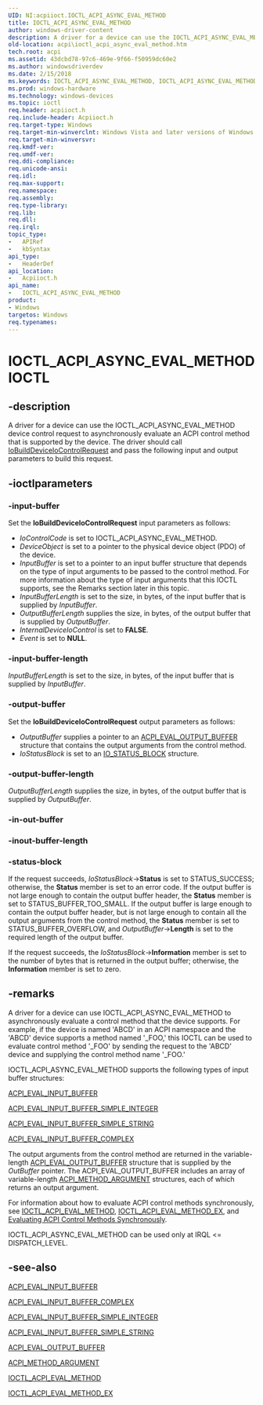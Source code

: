 ```yaml
---
UID: NI:acpiioct.IOCTL_ACPI_ASYNC_EVAL_METHOD
title: IOCTL_ACPI_ASYNC_EVAL_METHOD
author: windows-driver-content
description: A driver for a device can use the IOCTL_ACPI_ASYNC_EVAL_METHOD device control request to asynchronously evaluate an ACPI control method that is supported by the device.
old-location: acpi\ioctl_acpi_async_eval_method.htm
tech.root: acpi
ms.assetid: 43dcbd78-97c6-469e-9f66-f50959dc60e2
ms.author: windowsdriverdev
ms.date: 2/15/2018
ms.keywords: IOCTL_ACPI_ASYNC_EVAL_METHOD, IOCTL_ACPI_ASYNC_EVAL_METHOD control, IOCTL_ACPI_ASYNC_EVAL_METHOD control code [ACPI Devices], acpi-meth-eval-ref_9de8fe00-63ec-41e3-bb6b-9fd14d1a788f.xml, acpi.ioctl_acpi_async_eval_method, acpiioct/IOCTL_ACPI_ASYNC_EVAL_METHOD
ms.prod: windows-hardware
ms.technology: windows-devices
ms.topic: ioctl
req.header: acpiioct.h
req.include-header: Acpiioct.h
req.target-type: Windows
req.target-min-winverclnt: Windows Vista and later versions of Windows.
req.target-min-winversvr: 
req.kmdf-ver: 
req.umdf-ver: 
req.ddi-compliance: 
req.unicode-ansi: 
req.idl: 
req.max-support: 
req.namespace: 
req.assembly: 
req.type-library: 
req.lib: 
req.dll: 
req.irql: 
topic_type:
-	APIRef
-	kbSyntax
api_type:
-	HeaderDef
api_location:
-	Acpiioct.h
api_name:
-	IOCTL_ACPI_ASYNC_EVAL_METHOD
product:
- Windows
targetos: Windows
req.typenames: 
---
```


# IOCTL_ACPI_ASYNC_EVAL_METHOD IOCTL


## -description


A driver for a device can use the IOCTL_ACPI_ASYNC_EVAL_METHOD device control request to asynchronously evaluate an ACPI control method that is supported by the device. The driver should call <a href="https://msdn.microsoft.com/library/windows/hardware/ff548318">IoBuildDeviceIoControlRequest</a> and pass the following input and output parameters to build this request. 


## -ioctlparameters




### -input-buffer

Set the <b>IoBuildDeviceIoControlRequest</b> input parameters as follows:

<ul>
<li>
<i>IoControlCode</i> is set to IOCTL_ACPI_ASYNC_EVAL_METHOD.

</li>
<li>
<i>DeviceObject</i> is set to a pointer to the physical device object (PDO) of the device.

</li>
<li>
<i>InputBuffer</i> is set to a pointer to an input buffer structure that depends on the type of input arguments to be passed to the control method. For more information about the type of input arguments that this IOCTL supports, see the Remarks section later in this topic.

</li>
<li>
<i>InputBufferLength</i> is set to the size, in bytes, of the input buffer that is supplied by <i>InputBuffer</i>.

</li>
<li>
<i>OutputBufferLength</i> supplies the size, in bytes, of the output buffer that is supplied by <i>OutputBuffer</i>.

</li>
<li>
<i>InternalDeviceIoControl</i> is set to <b>FALSE</b>.

</li>
<li>
<i>Event</i> is set to <b>NULL</b>.

</li>
</ul>

### -input-buffer-length

<i>InputBufferLength</i> is set to the size, in bytes, of the input buffer that is supplied by <i>InputBuffer</i>.


### -output-buffer

Set the <b>IoBuildDeviceIoControlRequest</b> output parameters as follows:

<ul>
<li>
<i>OutputBuffer</i> supplies a pointer to an <a href="https://msdn.microsoft.com/library/windows/hardware/ff536123">ACPI_EVAL_OUTPUT_BUFFER</a> structure that contains the output arguments from the control method.

</li>
<li>
<i>IoStatusBlock</i> is set to an <a href="https://msdn.microsoft.com/library/windows/hardware/ff550671">IO_STATUS_BLOCK</a> structure.

</li>
</ul>

### -output-buffer-length

<i>OutputBufferLength</i> supplies the size, in bytes, of the output buffer that is supplied by <i>OutputBuffer</i>.


### -in-out-buffer








### -inout-buffer-length








### -status-block

If the request succeeds, <i>IoStatusBlock</i>-&gt;<b>Status</b> is set to STATUS_SUCCESS; otherwise, the <b>Status</b> member is set to an error code. If the output buffer is not large enough to contain the output buffer header, the <b>Status</b> member is set to STATUS_BUFFER_TOO_SMALL. If the output buffer is large enough to contain the output buffer header, but is not large enough to contain all the output arguments from the control method, the <b>Status</b> member is set to STATUS_BUFFER_OVERFLOW, and <i>OutputBuffer</i>-&gt;<b>Length</b> is set to the required length of the output buffer.

If the request succeeds, the <i>IoStatusBlock</i>-&gt;<b>Information</b> member is set to the number of bytes that is returned in the output buffer; otherwise, the <b>Information</b> member is set to zero.


## -remarks



A driver for a device can use IOCTL_ACPI_ASYNC_EVAL_METHOD to asynchronously evaluate a control method that the device supports. For example, if the device is named 'ABCD' in an ACPI namespace and the 'ABCD' device supports a method named '_FOO,' this IOCTL can be used to evaluate control method '_FOO' by sending the request to the 'ABCD' device and supplying the control method name '_FOO.' 

IOCTL_ACPI_ASYNC_EVAL_METHOD supports the following types of input buffer structures:


<a href="https://msdn.microsoft.com/library/windows/hardware/ff536115">ACPI_EVAL_INPUT_BUFFER</a>



<a href="https://msdn.microsoft.com/library/windows/hardware/ff536119">ACPI_EVAL_INPUT_BUFFER_SIMPLE_INTEGER</a>



<a href="https://msdn.microsoft.com/library/windows/hardware/ff536121">ACPI_EVAL_INPUT_BUFFER_SIMPLE_STRING</a>



<a href="https://msdn.microsoft.com/library/windows/hardware/ff536116">ACPI_EVAL_INPUT_BUFFER_COMPLEX</a>


The output arguments from the control method are returned in the variable-length <a href="https://msdn.microsoft.com/library/windows/hardware/ff536123">ACPI_EVAL_OUTPUT_BUFFER</a> structure that is supplied by the <i>OutBuffer</i> pointer. The ACPI_EVAL_OUTPUT_BUFFER includes an array of variable-length <a href="https://msdn.microsoft.com/library/windows/hardware/ff536125">ACPI_METHOD_ARGUMENT</a> structures, each of which returns an output argument.

For information about how to evaluate ACPI control methods synchronously, see <a href="https://msdn.microsoft.com/library/windows/hardware/ff536148">IOCTL_ACPI_EVAL_METHOD</a>, <a href="https://msdn.microsoft.com/library/windows/hardware/ff536149">IOCTL_ACPI_EVAL_METHOD_EX</a>, and <a href="https://msdn.microsoft.com/en-us/windows/hardware/drivers/acpi/evaluating-acpi-control-methods-synchronously">Evaluating ACPI Control Methods Synchronously</a>.

IOCTL_ACPI_ASYNC_EVAL_METHOD can be used only at IRQL &lt;= DISPATCH_LEVEL.




## -see-also




<a href="https://msdn.microsoft.com/library/windows/hardware/ff536115">ACPI_EVAL_INPUT_BUFFER</a>



<a href="https://msdn.microsoft.com/library/windows/hardware/ff536116">ACPI_EVAL_INPUT_BUFFER_COMPLEX</a>



<a href="https://msdn.microsoft.com/library/windows/hardware/ff536119">ACPI_EVAL_INPUT_BUFFER_SIMPLE_INTEGER</a>



<a href="https://msdn.microsoft.com/library/windows/hardware/ff536121">ACPI_EVAL_INPUT_BUFFER_SIMPLE_STRING</a>



<a href="https://msdn.microsoft.com/library/windows/hardware/ff536123">ACPI_EVAL_OUTPUT_BUFFER</a>



<a href="https://msdn.microsoft.com/library/windows/hardware/ff536125">ACPI_METHOD_ARGUMENT</a>



<a href="https://msdn.microsoft.com/library/windows/hardware/ff536148">IOCTL_ACPI_EVAL_METHOD</a>



<a href="https://msdn.microsoft.com/library/windows/hardware/ff536149">IOCTL_ACPI_EVAL_METHOD_EX</a>
 

 


